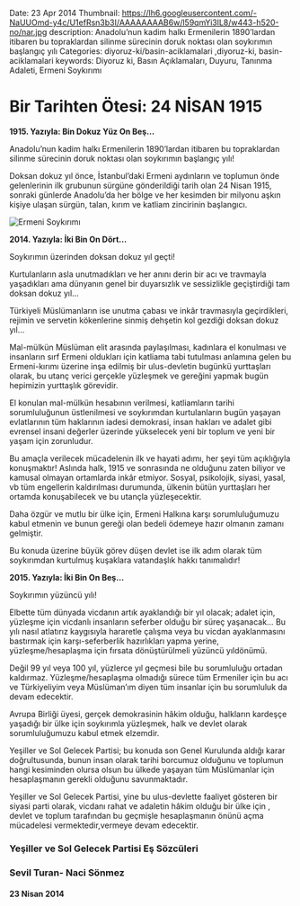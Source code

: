 Date: 23 Apr 2014
Thumbnail: https://lh6.googleusercontent.com/-NaUUOmd-y4c/U1efRsn3b3I/AAAAAAAAB6w/l59qmYi3lL8/w443-h520-no/nar.jpg
description: Anadolu’nun kadim halkı Ermenilerin 1890’lardan itibaren bu topraklardan silinme sürecinin doruk noktası olan soykırımın başlangıç yılı
Categories: diyoruz-ki/basin-aciklamalari ,diyoruz-ki, basin-aciklamalari
keywords: Diyoruz ki, Basın Açıklamaları, Duyuru, Tanınma Adaleti, Ermeni Soykırımı

# Bir Tarihten Ötesi: 24 NİSAN 1915

**1915. Yazıyla: Bin Dokuz Yüz On Beş…**

Anadolu’nun kadim halkı Ermenilerin 1890’lardan itibaren bu topraklardan silinme sürecinin doruk noktası olan soykırımın başlangıç yılı! 

Doksan dokuz yıl önce, İstanbul’daki Ermeni aydınların ve toplumun önde gelenlerinin ilk grubunun sürgüne gönderildiği tarih olan 24 Nisan 1915, sonraki günlerde Anadolu’da her bölge ve her kesimden bir milyonu aşkın kişiye ulaşan sürgün, talan, kırım ve katliam zincirinin başlangıcı. 

![Ermeni Soykırımı](https://lh6.googleusercontent.com/-NaUUOmd-y4c/U1efRsn3b3I/AAAAAAAAB6w/l59qmYi3lL8/w443-h520-no/nar.jpg)

**2014. Yazıyla: İki Bin On Dört…**

Soykırımın üzerinden doksan dokuz yıl geçti!

Kurtulanların asla unutmadıkları ve her anını derin bir acı ve travmayla yaşadıkları ama dünyanın genel bir duyarsızlık ve sessizlikle geçiştirdiği tam doksan dokuz yıl… 

Türkiyeli Müslümanların ise unutma çabası ve inkâr travmasıyla geçirdikleri, rejimin ve servetin kökenlerine sinmiş dehşetin kol gezdiği doksan dokuz yıl…

Mal-mülkün Müslüman elit arasında paylaşılması, kadınlara el konulması ve insanların sırf Ermeni oldukları için katliama tabi tutulması anlamına gelen bu Ermeni-kırımı üzerine inşa edilmiş bir ulus-devletin bugünkü yurttaşları olarak, bu utanç verici gerçekle yüzleşmek ve gereğini yapmak bugün hepimizin yurttaşlık görevidir.

El konulan mal-mülkün hesabının verilmesi, katliamların tarihi sorumluluğunun üstlenilmesi ve soykırımdan kurtulanların bugün yaşayan evlatlarının tüm haklarının iadesi demokrasi, insan hakları ve adalet gibi evrensel insani değerler üzerinde yükselecek yeni bir toplum ve yeni bir yaşam için zorunludur.

Bu amaçla verilecek mücadelenin ilk ve hayati adımı, her şeyi tüm açıklığıyla konuşmaktır! Aslında halk, 1915 ve sonrasında ne olduğunu zaten biliyor ve kamusal olmayan ortamlarda inkâr etmiyor. Sosyal, psikolojik, siyasi, yasal, vb tüm engellerin kaldırılması durumunda, ülkenin bütün yurttaşları her ortamda konuşabilecek ve bu utançla yüzleşecektir. 

Daha özgür ve mutlu bir ülke için, Ermeni Halkına karşı sorumluluğumuzu kabul etmenin ve bunun gereği olan bedeli ödemeye hazır olmanın zamanı gelmiştir.

Bu konuda üzerine büyük görev düşen devlet ise ilk adım olarak tüm soykırımdan kurtulmuş kuşaklara vatandaşlık hakkı tanımalıdır!

**2015. Yazıyla: İki Bin On Beş…**

Soykırımın yüzüncü yılı! 

Elbette tüm dünyada vicdanın artık ayaklandığı bir yıl olacak; adalet için, yüzleşme için vicdanlı insanların seferber olduğu bir süreç yaşanacak… Bu yılı nasıl atlatırız kaygısıyla hararetle çalışma veya bu vicdan ayaklanmasını bastırmak için karşı-seferberlik hazırlıkları yapma yerine, yüzleşme/hesaplaşma için fırsata dönüştürülmeli yüzüncü yıldönümü.

Değil 99 yıl veya 100 yıl, yüzlerce yıl geçmesi bile bu sorumluluğu ortadan kaldırmaz. Yüzleşme/hesaplaşma olmadığı sürece tüm Ermeniler için bu acı ve Türkiyeliyim veya Müslüman’ım diyen tüm insanlar için bu sorumluluk da devam edecektir.

Avrupa Birliği üyesi, gerçek demokrasinin hâkim olduğu, halkların kardeşçe yaşadığı bir ülke için soykırımla yüzleşmek, halk ve devlet olarak sorumluluğumuzu kabul etmek elzemdir.

Yeşiller ve Sol Gelecek Partisi; bu konuda son Genel Kurulunda aldığı karar doğrultusunda, bunun insan olarak tarihi borcumuz olduğunu ve toplumun hangi kesiminden olursa olsun bu ülkede yaşayan tüm Müslümanlar için hesaplaşmanın gerekli olduğunu savunmaktadır.

Yeşiller ve Sol Gelecek Partisi, yine bu ulus-devlette faaliyet gösteren bir siyasi parti olarak, vicdanı rahat ve adaletin hâkim olduğu bir ülke için , devlet ve toplum tarafından bu geçmişle hesaplaşmanın önünü açma mücadelesi vermektedir,vermeye devam edecektir.

 
### Yeşiller ve Sol Gelecek Partisi Eş Sözcüleri
### Sevil Turan- Naci Sönmez


#### 23 Nisan 2014

